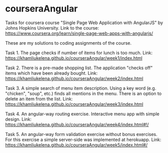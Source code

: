 # courseraAngular
Tasks for coursera course "Single Page Web Application with AngularJS" by Johns Hopkins University. Link to the course: https://www.coursera.org/learn/single-page-web-apps-with-angularjs/

These are my solutions to coding assignments of the course.

Task 1. The page checks if number of items for lunch is too much. Link: https://khamliukelena.github.io/courseraAngular/week1/index.html

Task 2. There is a pre-made shopping list. The application "checks off" items which have been already bought. Link: https://khamliukelena.github.io/courseraAngular/week2/index.html

Task 3. A simple search of menu item description. Using a key word (e.g. "chicken", "soup", etc.) finds all mentions in the menu. There is an option to delete an item from the list. Link: https://khamliukelena.github.io/courseraAngular/week3/index.html

Task 4. An angular-way routing exercise. Interactive menu app with simple design. Link: https://khamliukelena.github.io/courseraAngular/week4/index.html#!/

Task 5. An angular-way form validation exercise without bonus exercises. For this exercise a simple server-side was implemented at herokuapp. Link: https://khamliukelena.github.io/courseraAngular/week5/index.html#/
